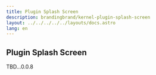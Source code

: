 ```yaml
---
title: Plugin Splash Screen
description: brandingbrand/kernel-plugin-splash-screen
layout: ../../../../../layouts/docs.astro
lang: en
---
```


## Plugin Splash Screen

TBD...0.0.8
